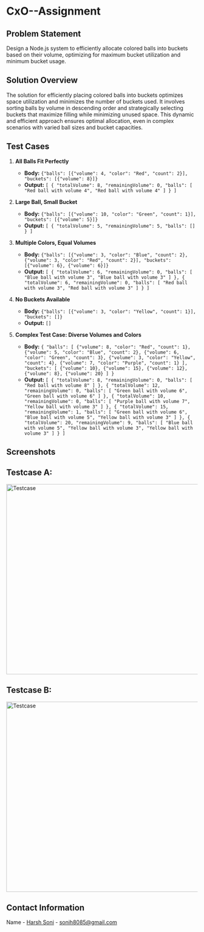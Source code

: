 # CxO--Assignment

## Problem Statement
Design a Node.js system to efficiently allocate colored balls into buckets based on their volume, optimizing for maximum bucket utilization and minimum bucket usage.

## Solution Overview
The solution for efficiently placing colored balls into buckets optimizes space utilization and minimizes the number of buckets used. It involves sorting balls by volume in descending order and strategically selecting buckets that maximize filling while minimizing unused space. This dynamic and efficient approach ensures optimal allocation, even in complex scenarios with varied ball sizes and bucket capacities.

## Test Cases
1. **All Balls Fit Perfectly**
   - **Body:** `{"balls": [{"volume": 4, "color": "Red", "count": 2}], "buckets": [{"volume": 8}]}`
   - **Output:** `[ { "totalVolume": 8, "remainingVolume": 0, "balls": [ "Red ball with volume 4", "Red ball with volume 4" ] } ]`
2. **Large Ball, Small Bucket**
   - **Body:** `{"balls": [{"volume": 10, "color": "Green", "count": 1}], "buckets": [{"volume": 5}]}`
   - **Output:** `[ { "totalVolume": 5, "remainingVolume": 5, "balls": [] } ]`
3. **Multiple Colors, Equal Volumes**
   - **Body:** `{"balls": [{"volume": 3, "color": "Blue", "count": 2}, {"volume": 3, "color": "Red", "count": 2}], "buckets": [{"volume": 6}, {"volume": 6}]}`
   - **Output:** `[ { "totalVolume": 6, "remainingVolume": 0, "balls": [ "Blue ball with volume 3", "Blue ball with volume 3" ] }, { "totalVolume": 6, "remainingVolume": 0, "balls": [ "Red ball with volume 3", "Red ball with volume 3" ] } ]`
4. **No Buckets Available**
   - **Body:** `{"balls": [{"volume": 3, "color": "Yellow", "count": 1}], "buckets": []}`
   - **Output:** `[]`

5. **Complex Test Case: Diverse Volumes and Colors**
   - **Body:** `{ "balls": [ {"volume": 8, "color": "Red", "count": 1}, {"volume": 5, "color": "Blue", "count": 2}, {"volume": 6, "color": "Green", "count": 3}, {"volume": 3, "color": "Yellow", "count": 4}, {"volume": 7, "color": "Purple", "count": 1} ], "buckets": [ {"volume": 10}, {"volume": 15}, {"volume": 12}, {"volume": 8}, {"volume": 20} ] }`
   - **Output:** `[ { "totalVolume": 8, "remainingVolume": 0, "balls": [ "Red ball with volume 8" ] }, { "totalVolume": 12, "remainingVolume": 0, "balls": [ "Green ball with volume 6", "Green ball with volume 6" ] }, { "totalVolume": 10, "remainingVolume": 0, "balls": [ "Purple ball with volume 7", "Yellow ball with volume 3" ] }, { "totalVolume": 15, "remainingVolume": 1, "balls": [ "Green ball with volume 6", "Blue ball with volume 5", "Yellow ball with volume 3" ] }, { "totalVolume": 20, "remainingVolume": 9, "balls": [ "Blue ball with volume 5", "Yellow ball with volume 3", "Yellow ball with volume 3" ] } ]`

## Screenshots
## Testcase A:
<img width="700" height="500" alt="Testcase" src="https://github.com/HarshHrs24/CxO--Assignment/assets/107180900/88a687d5-f3b7-4e83-a64f-0bcd87355c58">

## Testcase B:
<img width="700" height="500" alt="Testcase" src="https://github.com/HarshHrs24/CxO--Assignment/assets/107180900/a6f68a71-ae5e-4b94-b3e4-59abc6ca5293">


## Contact Information
Name - [Harsh Soni](sonih8085@gmail.com) - sonih8085@gmail.com

